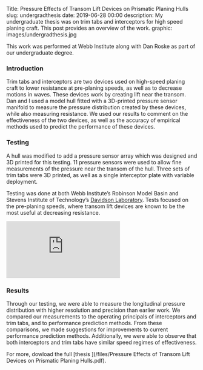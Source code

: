 Title: Pressure Effects of Transom Lift Devices on Prismatic Planing Hulls
slug: undergradthesis
date: 2019-06-28 00:00
description: My undergraduate thesis was on trim tabs and interceptors for high speed planing craft. This post provides an overview of the work.
graphic: images/undergradthesis.jpg

This work was performed at Webb Institute along with Dan Roske as part of our undergraduate degree.

### Introduction

Trim tabs and interceptors are two devices used on high-speed planing craft to lower resistance at pre-planing speeds, as well as to decrease motions in waves.  These devices work by creating lift near the transom. Dan and I used a model hull fitted with a 3D-printed pressure sensor manifold to measure the pressure distribution created by these devices, while also measuring resistance. We used our results to comment on the effectiveness of the two devices, as well as the accuracy of empirical methods used to predict the performance of these devices.

### Testing

A hull was modified to add a pressure sensor array which was designed and 3D printed for this testing. 11 pressure sensors were used to allow fine measurements of the pressure near the transom of the hull. Three sets of trim tabs were 3D printed, as well as a single interceptor plate with variable deployment.

Testing was done at both Webb Institute’s Robinson Model Basin and Stevens Institute of Technology’s [Davidson Laboratory](https://www.stevens.edu/davidson-laboratory). Tests focused on the pre-planing speeds, where transom lift devices are known to be the most useful at decreasing resistance.

<div class="youtube youtube-16x9">
<iframe src="https://www.youtube-nocookie.com/embed/ekA59PTnhR0?controls=0" title="YouTube video player" frameBorder="0" allow="accelerometer; autoplay; clipboard-write; encrypted-media; gyroscope; picture-in-picture" allowfullscreen seamless ></iframe>
</div>

### Results

Through our testing, we were able to measure the longitudinal pressure distribution with higher resolution and precision than earlier work. We compared our measurements to the operating principals of interceptors and trim tabs, and to performance prediction methods. From these comparisons, we made suggestions for improvements to current performance prediction methods. Additionally, we were able to observe that both interceptors and trim tabs have similar speed regimes of effectiveness.

For more, dowload the full [thesis <i class="fa fa-file-pdf-o"></i>](/files/Pressure Effects of Transom Lift Devices on Prismatic Planing Hulls.pdf).